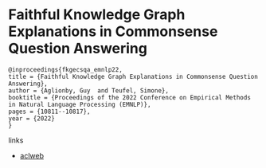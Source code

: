 # Faithful Knowledge Graph Explanations in Commonsense Question Answering

```
@inproceedings{fkgecsqa_emnlp22,
title = {Faithful Knowledge Graph Explanations in Commonsense Question Answering},
author = {Aglionby, Guy  and Teufel, Simone},
booktitle = {Proceedings of the 2022 Conference on Empirical Methods in Natural Language Processing (EMNLP)},
pages = {10811--10817},
year = {2022}
}
```

links
- [aclweb](https://aclanthology.org/2022.emnlp-main.743)
